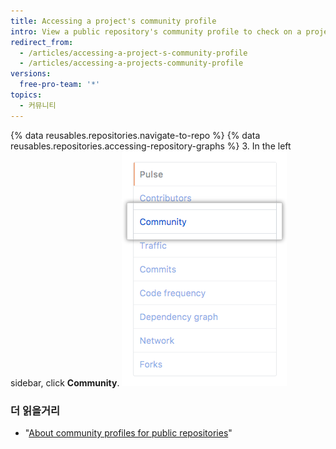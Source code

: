 ```yaml
---
title: Accessing a project's community profile
intro: View a public repository's community profile to check on a project's health and decide if you want to contribute.
redirect_from:
  - /articles/accessing-a-project-s-community-profile
  - /articles/accessing-a-projects-community-profile
versions:
  free-pro-team: '*'
topics:
  - 커뮤니티
---
```


{% data reusables.repositories.navigate-to-repo %}
{% data reusables.repositories.accessing-repository-graphs %}
3. In the left sidebar, click **Community**. ![Community in left sidebar](/assets/images/help/graphs/graphs-sidebar-community-tab.png)

### 더 읽을거리

- "[About community profiles for public repositories](/articles/about-community-profiles-for-public-repositories)"
